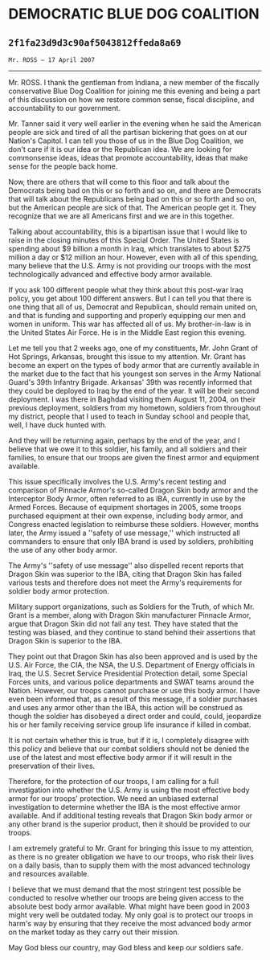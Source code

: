 # DEMOCRATIC BLUE DOG COALITION
## `2f1fa23d9d3c90af5043812ffeda8a69`
`Mr. ROSS — 17 April 2007`

---


Mr. ROSS. I thank the gentleman from Indiana, a new member of the 
fiscally conservative Blue Dog Coalition for joining me this evening 
and being a part of this discussion on how we restore common sense, 
fiscal discipline, and accountability to our government.

Mr. Tanner said it very well earlier in the evening when he said the 
American people are sick and tired of all the partisan bickering that 
goes on at our Nation's Capitol. I can tell you those of us in the Blue 
Dog Coalition, we don't care if it is our idea or the Republican idea. 
We are looking for commonsense ideas, ideas that promote 
accountability, ideas that make sense for the people back home.

Now, there are others that will come to this floor and talk about the 
Democrats being bad on this or so forth and so on, and there are 
Democrats that will talk about the Republicans being bad on this or so 
forth and so on, but the American people are sick of that. The American 
people get it. They recognize that we are all Americans first and we 
are in this together.

Talking about accountability, this is a bipartisan issue that I would 
like to raise in the closing minutes of this Special Order. The United 
States is spending about $9 billion a month in Iraq, which translates 
to about $275 million a day or $12 million an hour. However, even with 
all of this spending, many believe that the U.S. Army is not providing 
our troops with the most technologically advanced and effective body 
armor available.

If you ask 100 different people what they think about this post-war 
Iraq policy, you get about 100 different answers. But I can tell you 
that there is one thing that all of us, Democrat and Republican, should 
remain united on, and that is funding and supporting and properly 
equipping our men and women in uniform. This war has affected all of 
us. My brother-in-law is in the United States Air Force. He is in the 
Middle East region this evening.

Let me tell you that 2 weeks ago, one of my constituents, Mr. John 
Grant of Hot Springs, Arkansas, brought this issue to my attention. Mr. 
Grant has become an expert on the types of body armor that are 
currently available in the market due to the fact that his youngest son 
serves in the Army National Guard's 39th Infantry Brigade. Arkansas' 
39th was recently informed that they could be deployed to Iraq by the 
end of the year. It will be their second deployment. I was there in 
Baghdad visiting them August 11, 2004, on their previous deployment, 
soldiers from my hometown, soldiers from throughout my district, people 
that I used to teach in Sunday school and people that, well, I have 
duck hunted with.



And they will be returning again, perhaps by the end of the year, and 
I believe that we owe it to this soldier, his family, and all soldiers 
and their families, to ensure that our troops are given the finest 
armor and equipment available.

This issue specifically involves the U.S. Army's recent testing and 
comparison of Pinnacle Armor's so-called Dragon Skin body armor and the 
Interceptor Body Armor, often referred to as IBA, currently in use by 
the Armed Forces. Because of equipment shortages in 2005, some troops 
purchased equipment at their own expense, including body armor, and 
Congress enacted legislation to reimburse these soldiers. However, 
months later, the Army issued a ''safety of use message,'' which 
instructed all commanders to ensure that only IBA brand is used by 
soldiers, prohibiting the use of any other body armor.

The Army's ''safety of use message'' also dispelled recent reports 
that Dragon Skin was superior to the IBA, citing that Dragon Skin has 
failed various tests and therefore does not meet the Army's 
requirements for soldier body armor protection.

Military support organizations, such as Soldiers for the Truth, of 
which Mr. Grant is a member, along with Dragon Skin manufacturer 
Pinnacle Armor, argue that Dragon Skin did not fail any test. They have 
stated that the testing was biased, and they continue to stand behind 
their assertions that Dragon Skin is superior to the IBA.

They point out that Dragon Skin has also been approved and is used by 
the U.S. Air Force, the CIA, the NSA, the U.S. Department of Energy 
officials in Iraq, the U.S. Secret Service Presidential Protection 
detail, some Special Forces units, and various police departments and 
SWAT teams around the Nation. However, our troops cannot purchase or 
use this body armor. I have even been informed that, as a result of 
this message, if a soldier purchases and uses any armor other than the 
IBA, this action will be construed as though the soldier has disobeyed 
a direct order and could, could, jeopardize his or her family receiving 
service group life insurance if killed in combat.

It is not certain whether this is true, but if it is, I completely 
disagree with this policy and believe that our combat soldiers should 
not be denied the use of the latest and most effective body armor if it 
will result in the preservation of their lives.

Therefore, for the protection of our troops, I am calling for a full 
investigation into whether the U.S. Army is using the most effective 
body armor for our troops' protection. We need an unbiased external 
investigation to determine whether the IBA is the most effective armor 
available. And if additional testing reveals that Dragon Skin body 
armor or any other brand is the superior product, then it should be 
provided to our troops.

I am extremely grateful to Mr. Grant for bringing this issue to my 
attention, as there is no greater obligation we have to our troops, who 
risk their lives on a daily basis, than to supply them with the most 
advanced technology and resources available.

I believe that we must demand that the most stringent test possible 
be conducted to resolve whether our troops are being given access to 
the absolute best body armor available. What might have been good in 
2003 might very well be outdated today. My only goal is to protect our 
troops in harm's way by ensuring that they receive the most advanced 
body armor on the market today as they carry out their mission.

May God bless our country, may God bless and keep our soldiers safe.

